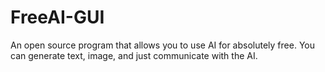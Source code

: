 # FreeAI-GUI
An open source program that allows you to use AI for absolutely free. You can generate text, image, and just communicate with the AI.

